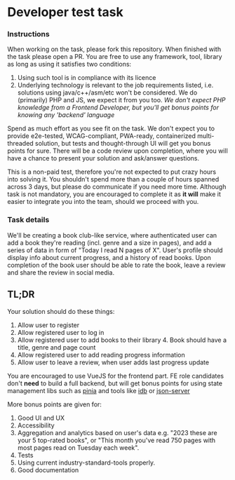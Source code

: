 # Developer test task

### Instructions

When working on the task, please fork this repository. When finished with the task please open a PR. 
You are free to use any framework, tool, library as long as using it satisfies two conditions:
1. Using such tool is in compliance with its licence
2. Underlying technology is relevant to the job requirements listed, i.e. solutions using java/c++/asm/etc won't be considered. We do (primarily) PHP and JS, we expect it from you too. _We don't expect PHP knowledge from a Frontend Developer, but you'll get bonus points for knowing any 'backend' language_

Spend as much effort as you see fit on the task. We don't expect you to provide e2e-tested, WCAG-compliant, PWA-ready, containerized multi-threaded  solution, but tests and thought-through UI will get you bonus points for sure.
There will be a code review upon completion, where you will have a chance to present your solution and ask/answer questions.

This is a non-paid test, therefore you're not expected to put crazy hours into solving it. You shouldn't spend more than a couple of hours spanned across 3 days, but please do communicate if you need more time.
Although task is not mandatory, you are encouraged to complete it as **it will** make it easier to integrate you into the team, should we proceed with you.

### Task details
We'll be creating a book club-like service, where authenticated user can add a book they're reading (incl. genre and a size in pages), and add a series of data in form of "Today I read N pages of X". 
User's profile should display info about current progress, and a history of read books. 
Upon completion of the book user should be able to rate the book, leave a review and share the review in social media. 

## TL;DR

Your solution should do these things:
1. Allow user to register
2. Allow registered user to log in
3. Allow registered user to add books to their library
   4. Book should have a title, genre and page count
5. Allow registered user to add reading progress information
6. Allow user to leave a review, when user adds last progress update

You are encouraged to use VueJS for the frontend part. FE role candidates don't **need** to build a full backend, but will get bonus points for using state management libs such as [pinia](https://pinia.vuejs.org/) and tools like [idb](https://www.npmjs.com/package/idb) or [json-server](https://www.npmjs.com/package/json-server)

More bonus points are given for:
1. Good UI and UX
2. Accessibility
3. Aggregation and analytics based on user's data e.g. "2023 these are your 5 top-rated books", or "This month you've read 750 pages with most pages read on Tuesday each week". 
4. Tests
5. Using current industry-standard-tools properly.
6. Good documentation
